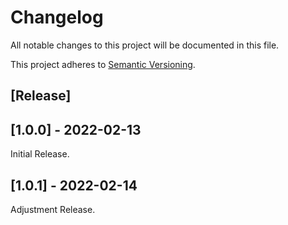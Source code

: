 # Changelog

All notable changes to this project will be documented in this file.

This project adheres to [Semantic Versioning](https://semver.org/spec/v2.0.0.html).

## [Release]

## [1.0.0] - 2022-02-13

Initial Release.

## [1.0.1] - 2022-02-14

Adjustment Release.
